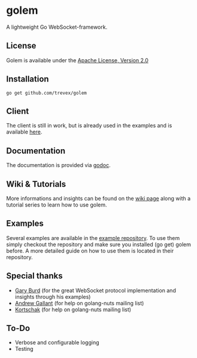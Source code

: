 golem
================================
A lightweight Go WebSocket-framework. 

License
-------------------------
Golem is available under the  [Apache License, Version 2.0](http://www.apache.org/licenses/LICENSE-2.0.html)

Installation
-------------------------
```
go get github.com/trevex/golem
```

Client
-------------------------
The client is still in work, but is already used in the examples and is available [here](https://github.com/trevex/golem_client).

Documentation
-------------------------
The documentation is provided via [godoc](http://godoc.org/github.com/trevex/golem).

Wiki & Tutorials
-------------------------
More informations and insights can be found on the [wiki page](https://github.com/trevex/golem/wiki) along with a tutorial series to learn how to use golem.

Examples
-------------------------
Several examples are available in the [example repository](https://github.com/trevex/golem_examples). To use them simply checkout the
repository and make sure you installed (go get) golem before. A more detailed guide on how
to use them is located in their repository.

Special thanks
-------------------------
* [Gary Burd](http://gary.beagledreams.com/) (for the great WebSocket protocol implementation and insights through his examples)
* [Andrew Gallant](http://burntsushi.net/) (for help on golang-nuts mailing list)
* [Kortschak](https://github.com/kortschak) (for help on golang-nuts mailing list)

To-Do
-------------------------
* Verbose and configurable logging
* Testing
